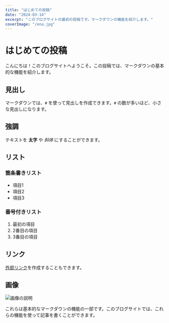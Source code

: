 ```yaml
---
title: "はじめての投稿"
date: "2024-03-14"
excerpt: "このブログサイトの最初の投稿です。マークダウンの機能を紹介します。"
coverImage: "/ena.jpg"
---
```


# はじめての投稿

こんにちは！このブログサイトへようこそ。この投稿では、マークダウンの基本的な機能を紹介します。

## 見出し

マークダウンでは、`#` を使って見出しを作成できます。`#` の数が多いほど、小さな見出しになります。

## 強調

テキストを **太字** や *斜体* にすることができます。

## リスト

### 箇条書きリスト

- 項目1
- 項目2
- 項目3

### 番号付きリスト

1. 最初の項目
2. 2番目の項目
3. 3番目の項目

## リンク

[外部リンク](https://www.example.com)を作成することもできます。

## 画像

![画像の説明](https://images.unsplash.com/photo-1516546453174-5e1098a4b4af?ixlib=rb-4.0.3&ixid=M3wxMjA3fDB8MHxwaG90by1wYWdlfHx8fGVufDB8fHx8fA%3D%3D&auto=format&fit=crop&w=1170&q=80)

これらは基本的なマークダウンの機能の一部です。このブログサイトでは、これらの機能を使って記事を書くことができます。